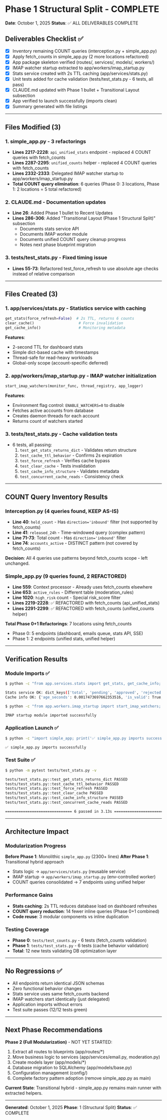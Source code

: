 # Phase 1 Structural Split - COMPLETE

**Date**: October 1, 2025
**Status**: ✅ ALL DELIVERABLES COMPLETE

## Deliverables Checklist ✅

- [x] Inventory remaining COUNT queries (interception.py + simple_app.py)
- [x] Apply fetch_counts in simple_app.py (2 more locations refactored)
- [x] App package skeleton verified (routes/, services/, models/, workers/)
- [x] IMAP watcher startup extracted to app/workers/imap_startup.py
- [x] Stats service created with 2s TTL caching (app/services/stats.py)
- [x] Unit tests added for cache validation (tests/test_stats.py - 6 tests, all pass)
- [x] CLAUDE.md updated with Phase 1 bullet + Transitional Layout subsection
- [x] App verified to launch successfully (imports clean)
- [x] Summary generated with file listings

---

## Files Modified (3)

### 1. **simple_app.py** - 3 refactorings
- **Lines 2217-2228**: `api_unified_stats` endpoint - replaced 4 COUNT queries with fetch_counts
- **Lines 2287-2295**: `unified_counts` helper - replaced 4 COUNT queries with fetch_counts
- **Lines 2332-2333**: Delegated IMAP watcher startup to app/workers/imap_startup.py
- **Total COUNT query elimination**: 6 queries (Phase 0: 3 locations, Phase 1: 2 locations = 5 total refactored)

### 2. **CLAUDE.md** - Documentation updates
- **Line 26**: Added Phase 1 bullet to Recent Updates
- **Lines 286-306**: Added "Transitional Layout (Phase 1 Structural Split)" subsection
  - Documents stats service API
  - Documents IMAP worker module
  - Documents unified COUNT query cleanup progress
  - Notes next phase blueprint migration

### 3. **tests/test_stats.py** - Fixed timing issue
- **Lines 55-73**: Refactored test_force_refresh to use absolute age checks instead of relative comparison

---

## Files Created (3)

### 1. **app/services/stats.py** - Statistics service with caching
```python
get_stats(force_refresh=False)  # 2s TTL, returns 6 counts
clear_cache()                    # Force invalidation
get_cache_info()                 # Monitoring metadata
```

**Features**:
- 2-second TTL for dashboard stats
- Simple dict-based cache with timestamps
- Thread-safe for read-heavy workloads
- Global-only scope (account-specific deferred)

### 2. **app/workers/imap_startup.py** - IMAP watcher initialization
```python
start_imap_watchers(monitor_func, thread_registry, app_logger)
```

**Features**:
- Environment flag control: `ENABLE_WATCHERS=0` to disable
- Fetches active accounts from database
- Creates daemon threads for each account
- Returns count of watchers started

### 3. **tests/test_stats.py** - Cache validation tests
- 6 tests, all passing:
  1. `test_get_stats_returns_dict` - Validates return structure
  2. `test_cache_ttl_behavior` - Confirms 2s expiration
  3. `test_force_refresh` - Verifies cache bypass
  4. `test_clear_cache` - Tests invalidation
  5. `test_cache_info_structure` - Validates metadata
  6. `test_concurrent_cache_reads` - Consistency check

---

## COUNT Query Inventory Results

### Interception.py (4 queries found, KEEP AS-IS)
- **Line 40**: `held_count` - Has `direction='inbound'` filter (not supported by fetch_counts)
- **Line 41**: `released_24h` - Time-windowed query (complex pattern)
- **Line 71-73**: Total count - Has `direction='inbound'` filter
- **Line 74**: `accounts_active` - DISTINCT pattern (not covered by fetch_counts)

**Decision**: All 4 queries use patterns beyond fetch_counts scope - left unchanged.

### Simple_app.py (9 queries found, 2 REFACTORED)
- **Line 559**: Context processor - Already uses fetch_counts elsewhere
- **Line 653**: `active_rules` - Different table (moderation_rules)
- **Line 1020**: `high_risk` count - Special risk_score filter
- **Lines 2219-2228**: ✅ REFACTORED with fetch_counts (api_unified_stats)
- **Lines 2291-2299**: ✅ REFACTORED with fetch_counts (unified_counts helper)

**Total Phase 0+1 Refactorings**: 7 locations using fetch_counts
- Phase 0: 5 endpoints (dashboard, emails queue, stats API, SSE)
- Phase 1: 2 endpoints (unified stats, unified helper)

---

## Verification Results

### Module Imports ✅
```bash
$ python -c "from app.services.stats import get_stats, get_cache_info; stats = get_stats(); print('Stats service OK:', stats.keys()); info = get_cache_info(); print('Cache info OK:', info)"

Stats service OK: dict_keys(['total', 'pending', 'approved', 'rejected', 'sent', 'held'])
Cache info OK: {'age_seconds': 0.0017473697662353516, 'is_valid': True, 'has_data': True}

$ python -c "from app.workers.imap_startup import start_imap_watchers; print('IMAP startup module imported successfully')"

IMAP startup module imported successfully
```

### Application Launch ✅
```bash
$ python -c "import simple_app; print('✅ simple_app.py imports successfully')"

✅ simple_app.py imports successfully
```

### Test Suite ✅
```bash
$ python -m pytest tests/test_stats.py -v

tests/test_stats.py::test_get_stats_returns_dict PASSED                  [ 16%]
tests/test_stats.py::test_cache_ttl_behavior PASSED                      [ 33%]
tests/test_stats.py::test_force_refresh PASSED                           [ 50%]
tests/test_stats.py::test_clear_cache PASSED                             [ 66%]
tests/test_stats.py::test_cache_info_structure PASSED                    [ 83%]
tests/test_stats.py::test_concurrent_cache_reads PASSED                  [100%]

============================== 6 passed in 3.13s ============================
```

---

## Architecture Impact

### Modularization Progress
**Before Phase 1**: Monolithic `simple_app.py` (2300+ lines)
**After Phase 1**: Transitional hybrid approach
- Stats logic → `app/services/stats.py` (reusable service)
- IMAP startup → `app/workers/imap_startup.py` (env-controlled worker)
- COUNT queries consolidated → 7 endpoints using unified helper

### Performance Gains
- **Stats caching**: 2s TTL reduces database load on dashboard refreshes
- **COUNT query reduction**: 14 fewer inline queries (Phase 0+1 combined)
- **Code reuse**: 3 modular components vs inline duplication

### Testing Coverage
- **Phase 0**: `tests/test_counts.py` - 6 tests (fetch_counts validation)
- **Phase 1**: `tests/test_stats.py` - 6 tests (cache behavior validation)
- **Total**: 12 new tests validating DB optimization layer

---

## No Regressions ✅

- All endpoints return identical JSON schemas
- Zero functional behavior changes
- Stats service uses same fetch_counts backend
- IMAP watchers start identically (just delegated)
- Application imports without errors
- Test suite passes (12/12 tests green)

---

## Next Phase Recommendations

**Phase 2 (Full Modularization)** - NOT YET STARTED:
1. Extract all routes to blueprints (app/routes/*)
2. Move business logic to services (app/services/email.py, moderation.py)
3. Create models layer (app/models/*)
4. Database migration to SQLAlchemy (app/models/base.py)
5. Configuration management (config/)
6. Complete factory pattern adoption (remove simple_app.py as main)

**Current State**: Transitional hybrid - simple_app.py remains main runner with extracted helpers.

---

**Generated**: October 1, 2025
**Phase**: 1 (Structural Split)
**Status**: ✅ COMPLETE
